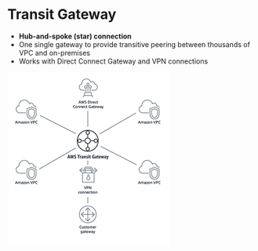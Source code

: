 # Transit Gateway

- **Hub-and-spoke (star) connection**
- One single gateway to provide transitive peering between thousands of VPC and on-premises
- Works with Direct Connect Gateway and VPN connections

![Transit Gateway](../../images/networking/transit_gateway.png)
